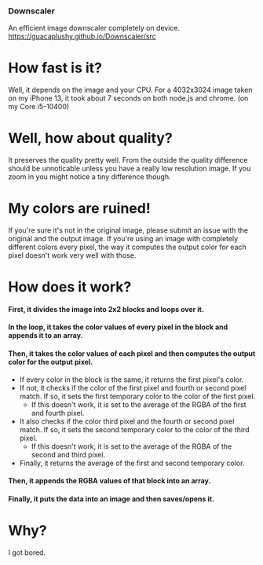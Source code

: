 ### Downscaler
An efficient image downscaler completely on device.
https://guacaplushy.github.io/Downscaler/src

# How fast is it?
Well, it depends on the image and your CPU.
For a 4032x3024 image taken on my iPhone 13, it took about 7 seconds on both node.js and chrome. (on my Core i5-10400)

# Well, how about quality?
It preserves the quality pretty well. From the outside the quality difference should be unnoticable unless you have a really low resolution image.
If you zoom in you might notice a tiny difference though.

# My colors are ruined!
If you're sure it's not in the original image, please submit an issue with the original and the output image.
If you're using an image with completely different colors every pixel, the way it computes the output color for each pixel doesn't work very well with those.

# How does it work?
#### First, it divides the image into 2x2 blocks and loops over it.
#### In the loop, it takes the color values of every pixel in the block and appends it to an array.
#### Then, it takes the color values of each pixel and then computes the output color for the output pixel.
- If every color in the block is the same, it returns the first pixel's color.
- If not, it checks if the color of the first pixel and fourth or second pixel match. If so, it sets the first temporary color to the color of the first pixel.
    - If this doesn't work, it is set to the average of the RGBA of the first and fourth pixel.
- It also checks if the color third pixel and the fourth or second pixel match. If so, it sets the second temporary color to the color of the third pixel.
    - If this doesn't work, it is set to the average of the RGBA of the second and third pixel.
- Finally, it returns the average of the first and second temporary color.
#### Then, it appends the RGBA values of that block into an array.
#### Finally, it puts the data into an image and then saves/opens it.

# Why?
I got bored.

